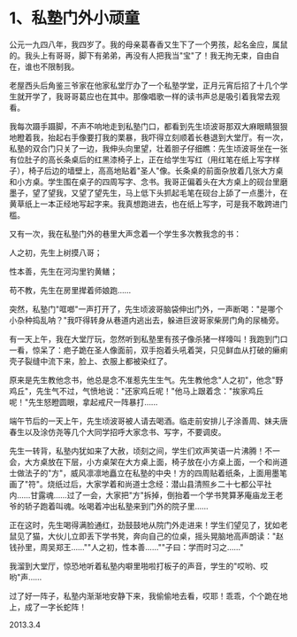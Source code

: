 # 1、私塾门外小顽童

公元一九四八年，我四岁了。我的母亲葛春香又生下了一个男孩，起名金应，属鼠的。我头上有哥哥，脚下有弟弟，再没有人把我当&quot;宝&quot;了！我无拘无束，自由自在，谁也不限制我。

老屋西头后角鉴三爷家在他家私堂厅办了一个私塾学堂，正月元宵后招了十几个学生就开学了，我哥哥葛应也在其中。那像唱歌一样的读书声总是吸引着我常去观看。

我每次蹑手蹑脚，不声不响地走到私塾门口，都看到先生顷波哥那双大麻眼睛狠狠地瞪着我，抬起右手像要打我的栗暴，我吓得立刻顺着长巷退到大堂厅。有一次，私塾的双合门只关了一边，我伸头向里望，壮着胆子仔细瞧：先生顷波哥坐在一张有位肚子的高长条桌后的红黑漆椅子上，正在给学生写红（用红笔在纸上写字样子），椅子后边的墙壁上，高高地贴着&quot;圣人&quot;像。长条桌的前面杂放着几张大方桌和小方桌。学生围在桌子的四周写字、念书。我哥正偏着头在大方桌上的砚台里磨墨子，望了望我，又望了望先生，马上低下头抓起毛笔在砚台上舔了一点墨汁，在黄草纸上一本正经地写起字来。我真想跑进去，也在纸上写字，可是我不敢跨进门槛。

又有一次，我在私塾门外的巷里大声念着一个学生多次教我念的书：

人之初，先生上树摸八哥；

性本善，先生在河沟里钓黄鳝；

苟不教，先生在房里撵着师娘跑……

突然，私塾门&quot;哐啷&quot;一声打开了，先生顷波哥脑袋伸出门外，一声断喝：&quot;是哪个小杂种捣乱呐？&quot;我吓得转身从巷道内逃出去，躲进巨波哥家柴房门角的尿桶旁。

有一天上午，我在大堂厅玩，忽然听到私塾里有孩子像杀猪一样嚎叫！我跑到门口一看，惊呆了：疤子跪在圣人像面前，双手抱着头吼着哭，只见鲜血从打破的癞痢壳子裂缝中流下来，脸上、衣服上都被染红了。

原来是先生教他念书，他总是念不准惹先生生气。先生教他念&quot;人之初&quot;，他念&quot;野鸡丘&quot;，先生气不过，气愤地说：&quot;还家鸡丘呢！&quot;他马上跟着念：&quot;挨家鸡丘呢！&quot;先生怒瞪圆眼，拿起戒尺一阵暴打……

端午节后的一天上午，先生顷波哥被人请去喝酒。临走前安排儿子涂善周、妹夫唐春生以及涂仿尧等几个大同学招呼大家念书、写字，不要调皮。

先生一转背，私塾内犹如来了大赦，顷刻之间，学生们欢声笑语一片沸腾！不一会，大方桌放在下层，小方桌架在大方桌上面，椅子放在小方桌上面，一个和尚道士做法子的&quot;方&quot;，威风凛凛地矗立在私塾的中央！方的四周贴着纸条，上面用墨笔画了&quot;符&quot;。烧纸过后，大家学着和尚道士念经：潜山县清照乡二十七都公平社内……甘露魂……过了一会，大家把&quot;方&quot;拆掉，倒抬着一个学书凳算茅庵庙龙王老爷的轿子跑着叫魂。吆喝着冲出私塾来到门外的院子里……

正在这时，先生喝得满脸通红，劲鼓鼓地从院门外走进来！学生们望见了，犹如老鼠见了猫，大伙儿立即丢下学书凳，奔向自己的位桌，摇头晃脑地高声朗读：&quot;赵钱孙里，周吴郑王……&quot;&quot;人之初，性本善……&quot;&quot;子曰：学而时习之……&quot;

我溜到大堂厅，惊恐地听着私塾内噼里啪啦打板子的声音，学生的&quot;哎哟、哎哟&quot;声……

过了好一阵子，私塾内渐渐地安静下来，我偷偷地去看，哎耶！乖乖，个个跪在地上，成了一字长蛇阵！

2013.3.4